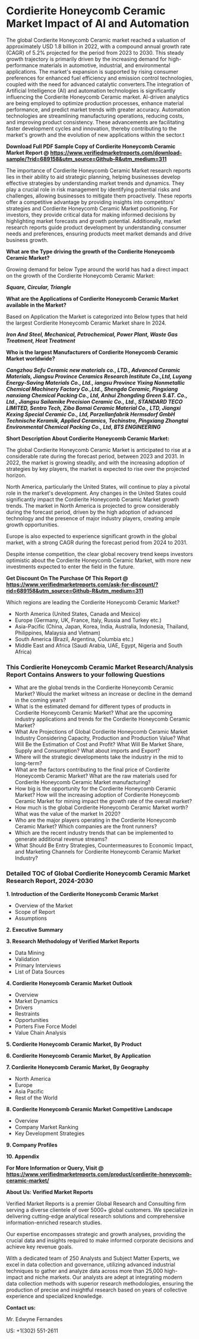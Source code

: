 <meta name="title" content="Global Cordierite Honeycomb Ceramic Market Impact of AI and Automation"><meta name="description" content="The global Cordierite Honeycomb Ceramic market reached a valuation of approximately USD 1.8 billion in 2022, with a compound annual growth rate (CAGR) of 5.2% projected f"><meta name="title" content="Cordierite Honeycomb Ceramic Market Size, Share, Scope, Trends, Growth, Opportunities, Analysis, Forecast"><h1>Cordierite Honeycomb Ceramic Market Impact of AI and Automation</h1>The global Cordierite Honeycomb Ceramic market reached a valuation of approximately USD 1.8 billion in 2022, with a compound annual growth rate (CAGR) of 5.2% projected for the period from 2023 to 2030. This steady growth trajectory is primarily driven by the increasing demand for high-performance materials in automotive, industrial, and environmental applications. The market's expansion is supported by rising consumer preferences for enhanced fuel efficiency and emission control technologies, coupled with the need for advanced catalytic converters.The integration of Artificial Intelligence (AI) and automation technologies is significantly influencing the Cordierite Honeycomb Ceramic market. AI-driven analytics are being employed to optimize production processes, enhance material performance, and predict market trends with greater accuracy. Automation technologies are streamlining manufacturing operations, reducing costs, and improving product consistency. These advancements are facilitating faster development cycles and innovation, thereby contributing to the market's growth and the evolution of new applications within the sector.t</p><p id="" class=""><strong>Download Full PDF Sample Copy of Cordierite Honeycomb Ceramic Market Report @ <a href="https://www.verifiedmarketreports.com/download-sample/?rid=689158&utm_source=Github-R&utm_medium=311" target="_blank">https://www.verifiedmarketreports.com/download-sample/?rid=689158&utm_source=Github-R&utm_medium=311</a></strong></p><p>The importance of&nbsp;Cordierite Honeycomb Ceramic Market research reports lies in their ability to aid strategic planning, helping businesses develop effective strategies by understanding market trends and dynamics. They play a crucial role in risk management by identifying potential risks and challenges, allowing businesses to mitigate them proactively. These reports offer a competitive advantage by providing insights into competitors' strategies and Cordierite Honeycomb Ceramic Market positioning. For investors, they provide critical data for making informed decisions by highlighting market forecasts and growth potential. Additionally, market research reports guide product development by understanding consumer needs and preferences, ensuring products meet market demands and drive business growth.</p><p><strong>What are the&nbsp;Type driving the growth of the Cordierite Honeycomb Ceramic Market?</strong></p><p id="" class="">Growing demand for below Type around the world has had a direct impact on the growth of the Cordierite Honeycomb Ceramic Market:</p><em><strong>Square, Circular, Triangle</strong></em></p><strong>What are the&nbsp;Applications&nbsp;of Cordierite Honeycomb Ceramic Market available in the Market?</strong></p><p id="" class="">Based on Application the Market is categorized into Below types that held the largest Cordierite Honeycomb Ceramic Market share In 2024.</p><em><strong>Iron And Steel, Mechanical, Petrochemical, Power Plant, Waste Gas Treatment, Heat Treatment</strong></em></p><strong>Who is the largest Manufacturers of Cordierite Honeycomb Ceramic Market worldwide?</strong></p><p><em><strong>Cangzhou Sefu Ceramic new materials co., LTD., Advanced Ceramic Materials, Jiangsu Province Ceramics Research Institute Co.,Ltd, Luyang Energy-Saving Materials Co., Ltd., iangsu Province Yixing Nonmetallic Chemical Machinery Factory Co.,Ltd., Shengda Ceramic, Pingxiang nanxiang Chemical Packing Co., Ltd, Anhui Zhongding Green S.&T. Co., Ltd., Jiangsu Sailamike Precision Ceramic Co., Ltd., STANDARD TECO LIMITED, Sentro Tech, Zibo Bomai Ceramic Material Co., LTD, Jiangxi Kexing Special Ceramic Co., Ltd, Porzellanfabrik Hermsdorf GmbH Technische Keramik, Applied Ceramics, Techinstro, Pingxiang Zhongtai Environmental Chemical Packing Co., Ltd, BTS ENGINEERING</strong></em></p><p id="" class=""><strong>Short Description About Cordierite Honeycomb Ceramic Market:</strong></p><p>The global Cordierite Honeycomb Ceramic Market is anticipated to rise at a considerable rate during the forecast period, between 2023 and 2031. In 2022, the market is growing steadily, and with the increasing adoption of strategies by key players, the market is expected to rise over the projected horizon.</p><p>North America, particularly the United States, will continue to play a pivotal role in the market's development. Any changes in the United States could significantly impact the Cordierite Honeycomb Ceramic Market growth trends. The market in North America is projected to grow considerably during the forecast period, driven by the high adoption of advanced technology and the presence of major industry players, creating ample growth opportunities.</p><p>Europe is also expected to experience significant growth in the global market, with a strong CAGR during the forecast period from 2024 to 2031.</p><p>Despite intense competition, the clear global recovery trend keeps investors optimistic about the Cordierite Honeycomb Ceramic Market, with more new investments expected to enter the field in the future.</p><p id="" class=""><strong>Get Discount On The Purchase Of This Report @ <a href="https://www.verifiedmarketreports.com/ask-for-discount/?rid=689158&utm_source=Github-R&utm_medium=311" target="_blank">https://www.verifiedmarketreports.com/ask-for-discount/?rid=689158&utm_source=Github-R&utm_medium=311</a></strong></p>Which regions are leading the Cordierite Honeycomb Ceramic Market?</p><ul><li>North America (United States, Canada and Mexico)</li><li>Europe (Germany, UK, France, Italy, Russia and Turkey etc.)</li><li>Asia-Pacific (China, Japan, Korea, India, Australia, Indonesia, Thailand, Philippines, Malaysia and Vietnam)</li><li>South America (Brazil, Argentina, Columbia etc.)</li><li>Middle East and Africa (Saudi Arabia, UAE, Egypt, Nigeria and South Africa)</li></ul><h3 id="" class="">This Cordierite Honeycomb Ceramic Market Research/Analysis Report Contains Answers to your following Questions</h3><ul><li>What are the global trends in the Cordierite Honeycomb Ceramic Market? Would the market witness an increase or decline in the demand in the coming years?</li><li>What is the estimated demand for different types of products in Cordierite Honeycomb Ceramic Market? What are the upcoming industry applications and trends for the Cordierite Honeycomb Ceramic Market?</li><li>What Are Projections of Global Cordierite Honeycomb Ceramic Market Industry Considering Capacity, Production and Production Value? What Will Be the Estimation of Cost and Profit? What Will Be Market Share, Supply and Consumption? What about imports and Export?</li><li>Where will the strategic developments take the industry in the mid to long-term?</li><li>What are the factors contributing to the final price of Cordierite Honeycomb Ceramic Market? What are the raw materials used for Cordierite Honeycomb Ceramic Market manufacturing?</li><li>How big is the opportunity for the Cordierite Honeycomb Ceramic Market? How will the increasing adoption of Cordierite Honeycomb Ceramic Market for mining impact the growth rate of the overall market?</li><li>How much is the global Cordierite Honeycomb Ceramic Market worth? What was the value of the market In 2020?</li><li>Who are the major players operating in the Cordierite Honeycomb Ceramic Market? Which companies are the front runners?</li><li>Which are the recent industry trends that can be implemented to generate additional revenue streams?</li><li>What Should Be Entry Strategies, Countermeasures to Economic Impact, and Marketing Channels for Cordierite Honeycomb Ceramic Market Industry?</li></ul><h3 id="" class="">Detailed TOC of Global Cordierite Honeycomb Ceramic Market Research Report, 2024-2030</h3><p id="" class=""><strong>1. Introduction of the Cordierite Honeycomb Ceramic Market</strong></p><ul><li>Overview of the Market</li><li>Scope of Report</li><li>Assumptions</li></ul><p id="" class=""><strong>2. Executive Summary</strong></p><p id="" class=""><strong>3. Research Methodology of Verified Market Reports</strong></p><ul><li>Data Mining</li><li>Validation</li><li>Primary Interviews</li><li>List of Data Sources</li></ul><p id="" class=""><strong>4. Cordierite Honeycomb Ceramic Market Outlook</strong></p><ul><li>Overview</li><li>Market Dynamics</li><li>Drivers</li><li>Restraints</li><li>Opportunities</li><li>Porters Five Force Model</li><li>Value Chain Analysis</li></ul><p id="" class=""><strong>5. Cordierite Honeycomb Ceramic Market, By Product</strong></p><p id="" class=""><strong>6. Cordierite Honeycomb Ceramic Market, By Application</strong></p><p id="" class=""><strong>7. Cordierite Honeycomb Ceramic Market, By Geography</strong></p><ul><li>North America</li><li>Europe</li><li>Asia Pacific</li><li>Rest of the World</li></ul><p id="" class=""><strong>8. Cordierite Honeycomb Ceramic Market Competitive Landscape</strong></p><ul><li>Overview</li><li>Company Market Ranking</li><li>Key Development Strategies</li></ul><p id="" class=""><strong>9. Company Profiles</strong></p><p id="" class=""><strong>10. Appendix</strong></p><p id="" class=""><strong>For More Information or Query, Visit @ <a href="https://www.verifiedmarketreports.com/product/cordierite-honeycomb-ceramic-market/" target="_blank">https://www.verifiedmarketreports.com/product/cordierite-honeycomb-ceramic-market/</a></strong></p><p id="" class=""><strong>About Us: Verified Market Reports</strong></p><p id="" class="">Verified Market Reports is a premier Global Research and Consulting firm serving a diverse clientele of over 5000+ global customers. We specialize in delivering cutting-edge analytical research solutions and comprehensive information-enriched research studies.</p><p id="" class="">Our expertise encompasses strategic and growth analyses, providing the crucial data and insights required to make informed corporate decisions and achieve key revenue goals.</p><p id="" class="">With a dedicated team of 250 Analysts and Subject Matter Experts, we excel in data collection and governance, utilizing advanced industrial techniques to gather and analyze data across more than 25,000 high-impact and niche markets. Our analysts are adept at integrating modern data collection methods with superior research methodologies, ensuring the production of precise and insightful research based on years of collective experience and specialized knowledge.</p><p id="" class=""><strong>Contact us:</strong></p><p id="" class="">Mr. Edwyne Fernandes</p><p id="" class="">US: +1(302) 551-2611</p>